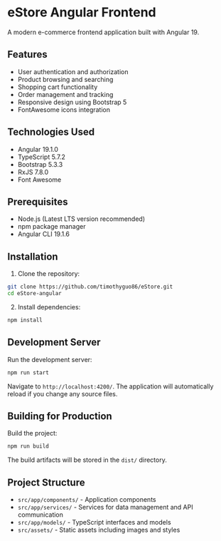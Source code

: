 # eStore Angular Frontend

A modern e-commerce frontend application built with Angular 19.

## Features

- User authentication and authorization
- Product browsing and searching
- Shopping cart functionality
- Order management and tracking
- Responsive design using Bootstrap 5
- FontAwesome icons integration

## Technologies Used

- Angular 19.1.0
- TypeScript 5.7.2
- Bootstrap 5.3.3
- RxJS 7.8.0
- Font Awesome

## Prerequisites

- Node.js (Latest LTS version recommended)
- npm package manager
- Angular CLI 19.1.6

## Installation

1. Clone the repository:
```bash
git clone https://github.com/timothyguo86/eStore.git
cd eStore-angular
```

2. Install dependencies:
```bash
npm install
```

## Development Server

Run the development server:
```bash
npm run start
```

Navigate to `http://localhost:4200/`. The application will automatically reload if you change any source files.

## Building for Production

Build the project:
```bash
npm run build
```

The build artifacts will be stored in the `dist/` directory.

## Project Structure

- `src/app/components/` - Application components
- `src/app/services/` - Services for data management and API communication
- `src/app/models/` - TypeScript interfaces and models
- `src/assets/` - Static assets including images and styles

